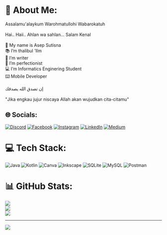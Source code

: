 # 💫 About Me:
Assalamu'alaykum Warohmatullohi Wabarokatuh<br><br>Hai.. Haii.. Ahlan wa sahlan... Salam Kenal <br><br>👤 My name is Asep Sutisna<br>📚 I’m thalibul 'Ilm<br>📝 I’m writer<br>🌱 I’m perfectionist<br>💻 I’m Informatics Enginering Student<br>⌨️ Mobile Developer<br><br>إن تصدق الله يصدقك<br><br>"Jika engkau jujur niscaya Allah akan wujudkan cita-citamu"


## 🌐 Socials:
[![Discord](https://img.shields.io/badge/Discord-%237289DA.svg?logo=discord&logoColor=white)](https://discord.gg/5231) [![Facebook](https://img.shields.io/badge/Facebook-%231877F2.svg?logo=Facebook&logoColor=white)](https://facebook.com/asepzxc) [![Instagram](https://img.shields.io/badge/Instagram-%23E4405F.svg?logo=Instagram&logoColor=white)](https://instagram.com/asepsutriznaa) [![LinkedIn](https://img.shields.io/badge/LinkedIn-%230077B5.svg?logo=linkedin&logoColor=white)](https://linkedin.com/in/asepsutisna) [![Medium](https://img.shields.io/badge/Medium-12100E?logo=medium&logoColor=white)](https://medium.com/@sutisnaasep323) 

# 💻 Tech Stack:
![Java](https://img.shields.io/badge/java-%23ED8B00.svg?style=plastic&logo=java&logoColor=white) ![Kotlin](https://img.shields.io/badge/kotlin-%230095D5.svg?style=plastic&logo=kotlin&logoColor=white) ![Canva](https://img.shields.io/badge/Canva-%2300C4CC.svg?style=plastic&logo=Canva&logoColor=white) ![Inkscape](https://img.shields.io/badge/Inkscape-e0e0e0?style=plastic&logo=inkscape&logoColor=080A13) ![SQLite](https://img.shields.io/badge/sqlite-%2307405e.svg?style=plastic&logo=sqlite&logoColor=white) ![MySQL](https://img.shields.io/badge/mysql-%2300f.svg?style=plastic&logo=mysql&logoColor=white) ![Postman](https://img.shields.io/badge/Postman-FF6C37?style=plastic&logo=postman&logoColor=white)
# 📊 GitHub Stats:
![](https://github-readme-stats.vercel.app/api?username=sutisnaasep323&theme=blue-green&hide_border=true&include_all_commits=true&count_private=false)<br/>
![](https://github-readme-streak-stats.herokuapp.com/?user=sutisnaasep323&theme=blue-green&hide_border=true)<br/>
![](https://github-readme-stats.vercel.app/api/top-langs/?username=sutisnaasep323&theme=blue-green&hide_border=true&include_all_commits=true&count_private=false&layout=compact)

---
[![](https://visitcount.itsvg.in/api?id=sutisnaasep323&icon=1&color=11)](https://visitcount.itsvg.in)

<!-- Proudly created with GPRM ( https://gprm.itsvg.in ) -->
